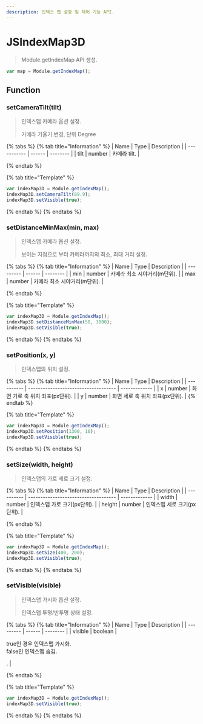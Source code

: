 ```yaml
---
description: 인덱스 맵 설정 및 제어 기능 API.
---
```


# JSIndexMap3D

> Module.getIndexMap API 생성.

```javascript
var map = Module.getIndexMap();
```

## Function

### setCameraTilt(tilt)

> 인덱스맵 카메라 옵션 설정.
>
> 카메라 기울기 변경, 단위 Degree

{% tabs %}
{% tab title="Information" %}
| Name | Type | Description |
| ----------- | ------ | -------- |
| tilt | number | 카메라 tilt. |

{% endtab %}

{% tab title="Template" %}

```javascript
var indexMap3D = Module.getIndexMap();
indexMap3D.setCameraTilt(89.9);
indexMap3D.setVisible(true);
```

{% endtab %}
{% endtabs %}

### setDistanceMinMax(min, max)

> 인덱스맵 카메라 옵션 설정.
>
> 보이는 지점으로 부터 카메라까지의 최소, 최대 거리 설정.

{% tabs %}
{% tab title="Information" %}
| Name | Type | Description |
| --------- | ------ | -------- |
| min | number | 카메라 최소 시야거리(m단위). |
| max | number | 카메라 최소 시야거리(m단위). |

{% endtab %}

{% tab title="Template" %}

```javascript
var indexMap3D = Module.getIndexMap();
indexMap3D.setDistanceMinMax(50, 3000);
indexMap3D.setVisible(true);
```

{% endtab %}
{% endtabs %}

### setPosition(x, y)

> 인덱스맵의 위치 설정.

{% tabs %}
{% tab title="Information" %}
| Name | Type | Description |
| ---------- | ------------------------------------ | ------------- |
| x | number | 화면 가로 축 위치 좌표(px단위). |
| y | number | 화면 세로 축 위치 좌표(px단위). |
{% endtab %}

{% tab title="Template" %}

```javascript
var indexMap3D = Module.getIndexMap();
indexMap3D.setPosition(1300, 10);
indexMap3D.setVisible(true);
```

{% endtab %}
{% endtabs %}

### setSize(width, height)

> 인덱스맵의 가로 세로 크기 설정.

{% tabs %}
{% tab title="Information" %}
| Name | Type | Description |
| ---------- | ------------------------------------ | ------------- |
| width | number | 인덱스맵 가로 크기(px단위). |
| height | number | 인덱스맵 세로 크기(px단위). |

{% endtab %}

{% tab title="Template" %}

```javascript
var indexMap3D = Module.getIndexMap();
indexMap3D.setSize(400, 200);
indexMap3D.setVisible(true);
```

{% endtab %}
{% endtabs %}

### setVisible(visible)

> 인덱스맵 가시화 옵션 설정.
>
> 인덱스맵 투명/반투명 상태 설정.

{% tabs %}
{% tab title="Information" %}
| Name | Type | Description |
| --------- | ------ | -------- |
| visible | boolean | <p>true인 경우 인덱스맵 가시화.<br>false인 인덱스맵 숨김.</p>. |

{% endtab %}

{% tab title="Template" %}

```javascript
var indexMap3D = Module.getIndexMap();
indexMap3D.setVisible(true);
```

{% endtab %}
{% endtabs %}
